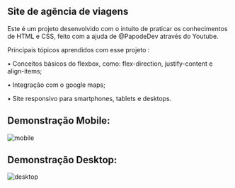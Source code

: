 ## Site de agência de viagens

Este é um projeto desenvolvido com o intuito de praticar os conhecimentos de HTML e CSS, feito com a ajuda de @PapodeDev através do Youtube. 

Principais tópicos aprendidos com esse projeto :

• Conceitos básicos do flexbox, como: flex-direction, justify-content e align-items;

• Integração com o google maps;

• Site responsivo para smartphones, tablets e desktops.

## Demonstração Mobile:
![mobile](https://github.com/lucashgp-dev/site-viagem/blob/main/gifs%20demo/mobile.gif?raw=true)

## Demonstração Desktop:
![desktop](https://github.com/lucashgp-dev/site-viagem/blob/main/gifs%20demo/desktop.gif?raw=true)


